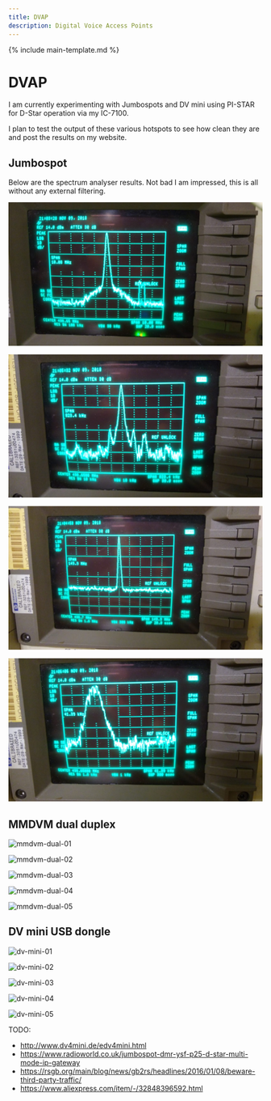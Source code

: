 ```yaml
---
title: DVAP
description: Digital Voice Access Points
---
```


{% include main-template.md %}

# DVAP

I am currently experimenting with Jumbospots and DV mini using PI-STAR for D-Star operation via my IC-7100.

I plan to test the output of these various hotspots to see how clean they are and post the results on my website.

## Jumbospot

Below are the spectrum analyser results. Not bad I am impressed, this is all without any external filtering.

![jumbospot-01](/assets/images/ham-radio/dvap/jumbospot-01.jpeg)

![jumbospot-02](/assets/images/ham-radio/dvap/jumbospot-02.jpeg)

![jumbospot-03](/assets/images/ham-radio/dvap/jumbospot-03.jpeg)

![jumbospot-04](/assets/images/ham-radio/dvap/jumbospot-04.jpeg)

## MMDVM dual duplex

![mmdvm-dual-01](/assets/images/ham-radio/dvap/mmdvm-dual-01.jpg)

![mmdvm-dual-02](/assets/images/ham-radio/dvap/mmdvm-dual-02.jpg)

![mmdvm-dual-03](/assets/images/ham-radio/dvap/mmdvm-dual-03.jpg)

![mmdvm-dual-04](/assets/images/ham-radio/dvap/mmdvm-dual-04.jpg)

![mmdvm-dual-05](/assets/images/ham-radio/dvap/mmdvm-dual-05.jpg)

## DV mini USB dongle

![dv-mini-01](/assets/images/ham-radio/dvap/dv-mini-01.jpg)

![dv-mini-02](/assets/images/ham-radio/dvap/dv-mini-02.jpg)

![dv-mini-03](/assets/images/ham-radio/dvap/dv-mini-03.jpg)

![dv-mini-04](/assets/images/ham-radio/dvap/dv-mini-04.jpg)

![dv-mini-05](/assets/images/ham-radio/dvap/dv-mini-05.jpg)

TODO:
* http://www.dv4mini.de/edv4mini.html
* https://www.radioworld.co.uk/jumbospot-dmr-ysf-p25-d-star-multi-mode-ip-gateway
* https://rsgb.org/main/blog/news/gb2rs/headlines/2016/01/08/beware-third-party-traffic/
* https://www.aliexpress.com/item/-/32848396592.html
